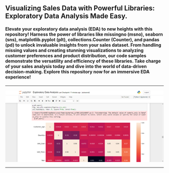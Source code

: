 ## Visualizing Sales Data with Powerful Libraries: Exploratory Data Analysis Made Easy.
#### Elevate your exploratory data analysis (EDA) to new heights with this repository! Harness the power of libraries like missingno (msno), seaborn (sns), matplotlib.pyplot (plt), collections.Counter (Counter), and pandas (pd) to unlock invaluable insights from your sales dataset. From handling missing values and creating stunning visualizations to analyzing customer preferences and product distribution, our code samples demonstrate the versatility and efficiency of these libraries. Take charge of your sales analysis today and dive into the world of data-driven decision-making. Explore this repository now for an immersive EDA experience!

<hr>

![My Image](resources/img10.png)

<hr>

<br>

<br>

<br>


